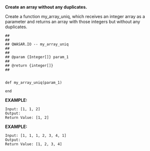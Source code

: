 ****Create an array without any duplicates.****

Create a function my_array_uniq, which receives an integer array as a parameter and returns an array with those integers but without any duplicates.

	##
	##
	## QWASAR.IO -- my_array_uniq
	##
	##
	## @param {Integer[]} param_1
	##
	## @return {integer[]}
	##
	
	
	def my_array_uniq(param_1)
	
	end

****EXAMPLE:****

	Input: [1, 1, 2]
	Output: 
	Return Value: [1, 2]

****EXAMPLE:****

	Input: [1, 1, 1, 2, 3, 4, 1]
	Output: 
	Return Value: [1, 2, 3, 4]
